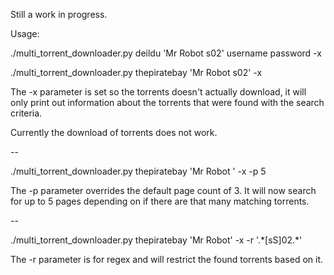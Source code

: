 Still a work in progress.

Usage:

./multi_torrent_downloader.py deildu 'Mr Robot s02' username password -x

./multi_torrent_downloader.py thepiratebay 'Mr Robot s02' -x

The -x parameter is set so the torrents doesn't actually download, it will only print out information about the torrents that were found with the search criteria.

Currently the download of torrents does not work.

--

./multi_torrent_downloader.py thepiratebay 'Mr Robot ' -x -p 5

The -p parameter overrides the default page count of 3. It will now search for up to 5 pages depending on if there are that many matching torrents.

--

./multi_torrent_downloader.py thepiratebay 'Mr Robot' -x -r '.\*[sS]02.\*'

The -r parameter is for regex and will restrict the found torrents based on it.
